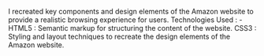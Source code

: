 I recreated key components and design elements of the Amazon website to provide a realistic browsing experience for users. 
Technologies Used : -
HTML5 : Semantic markup for structuring the content of the website.
CSS3 : Styling and layout techniques to recreate the design elements of the Amazon website.
